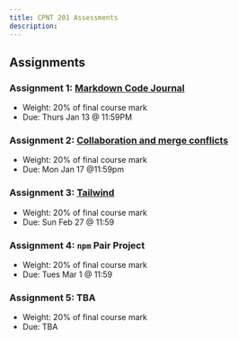 ```yaml
---
title: CPNT 201 Assessments
description:
---
```


## Assignments

### Assignment 1: [Markdown Code Journal](/cpnt-201/assignments/assignment-1)

- Weight: 20% of final course mark
- Due: Thurs Jan 13 @ 11:59PM

### Assignment 2: [Collaboration and merge conflicts](/cpnt-201/assignments/assignment-2)

- Weight: 20% of final course mark
- Due: Mon Jan 17 @11:59pm

### Assignment 3: [Tailwind](/cpnt-201/assignments/assignment-3)

- Weight: 20% of final course mark
- Due: Sun Feb 27 @ 11:59

### Assignment 4: `npm` Pair Project

- Weight: 20% of final course mark
- Due: Tues Mar 1 @ 11:59

### Assignment 5: TBA

- Weight: 20% of final course mark
- Due: TBA
